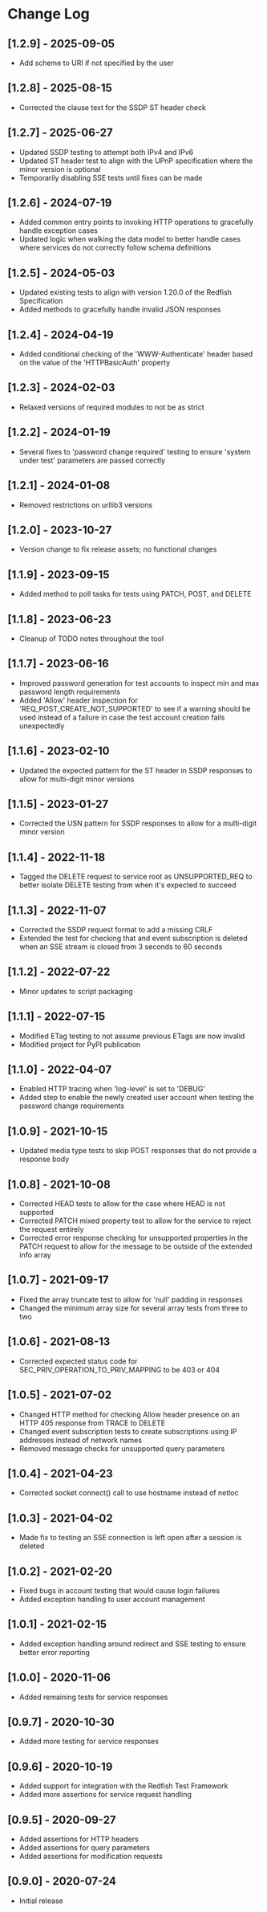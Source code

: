# Change Log

## [1.2.9] - 2025-09-05
- Add scheme to URI if not specified by the user

## [1.2.8] - 2025-08-15
- Corrected the clause text for the SSDP ST header check

## [1.2.7] - 2025-06-27
- Updated SSDP testing to attempt both IPv4 and IPv6
- Updated ST header test to align with the UPnP specification where the minor version is optional
- Temporarily disabling SSE tests until fixes can be made

## [1.2.6] - 2024-07-19
- Added common entry points to invoking HTTP operations to gracefully handle exception cases
- Updated logic when walking the data model to better handle cases where services do not correctly follow schema definitions

## [1.2.5] - 2024-05-03
- Updated existing tests to align with version 1.20.0 of the Redfish Specification
- Added methods to gracefully handle invalid JSON responses

## [1.2.4] - 2024-04-19
- Added conditional checking of the 'WWW-Authenticate' header based on the value of the 'HTTPBasicAuth' property

## [1.2.3] - 2024-02-03
- Relaxed versions of required modules to not be as strict

## [1.2.2] - 2024-01-19
- Several fixes to 'password change required' testing to ensure 'system under test' parameters are passed correctly

## [1.2.1] - 2024-01-08
- Removed restrictions on urllib3 versions

## [1.2.0] - 2023-10-27
- Version change to fix release assets; no functional changes

## [1.1.9] - 2023-09-15
- Added method to poll tasks for tests using PATCH, POST, and DELETE

## [1.1.8] - 2023-06-23
- Cleanup of TODO notes throughout the tool

## [1.1.7] - 2023-06-16
- Improved password generation for test accounts to inspect min and max password length requirements
- Added 'Allow' header inspection for 'REQ_POST_CREATE_NOT_SUPPORTED' to see if a warning should be used instead of a failure in case the test account creation fails unexpectedly

## [1.1.6] - 2023-02-10
- Updated the expected pattern for the ST header in SSDP responses to allow for multi-digit minor versions

## [1.1.5] - 2023-01-27
- Corrected the USN pattern for SSDP responses to allow for a multi-digit minor version

## [1.1.4] - 2022-11-18
- Tagged the DELETE request to service root as UNSUPPORTED_REQ to better isolate DELETE testing from when it's expected to succeed

## [1.1.3] - 2022-11-07
- Corrected the SSDP request format to add a missing CRLF
- Extended the test for checking that and event subscription is deleted when an SSE stream is closed from 3 seconds to 60 seconds

## [1.1.2] - 2022-07-22
- Minor updates to script packaging

## [1.1.1] - 2022-07-15
- Modified ETag testing to not assume previous ETags are now invalid
- Modified project for PyPI publication

## [1.1.0] - 2022-04-07
- Enabled HTTP tracing when 'log-level' is set to 'DEBUG'
- Added step to enable the newly created user account when testing the password change requirements

## [1.0.9] - 2021-10-15
- Updated media type tests to skip POST responses that do not provide a response body

## [1.0.8] - 2021-10-08
- Corrected HEAD tests to allow for the case where HEAD is not supported
- Corrected PATCH mixed property test to allow for the service to reject the request entirely
- Corrected error response checking for unsupported properties in the PATCH request to allow for the message to be outside of the extended info array

## [1.0.7] - 2021-09-17
- Fixed the array truncate test to allow for 'null' padding in responses
- Changed the minimum array size for several array tests from three to two

## [1.0.6] - 2021-08-13
- Corrected expected status code for SEC_PRIV_OPERATION_TO_PRIV_MAPPING to be 403 or 404

## [1.0.5] - 2021-07-02
- Changed HTTP method for checking Allow header presence on an HTTP 405 response from TRACE to DELETE
- Changed event subscription tests to create subscriptions using IP addresses instead of network names
- Removed message checks for unsupported query parameters

## [1.0.4] - 2021-04-23
- Corrected socket connect() call to use hostname instead of netloc

## [1.0.3] - 2021-04-02
- Made fix to testing an SSE connection is left open after a session is deleted

## [1.0.2] - 2021-02-20
- Fixed bugs in account testing that would cause login failures
- Added exception handling to user account management

## [1.0.1] - 2021-02-15
- Added exception handling around redirect and SSE testing to ensure better error reporting

## [1.0.0] - 2020-11-06
- Added remaining tests for service responses

## [0.9.7] - 2020-10-30
- Added more testing for service responses

## [0.9.6] - 2020-10-19
- Added support for integration with the Redfish Test Framework
- Added more assertions for service request handling

## [0.9.5] - 2020-09-27
- Added assertions for HTTP headers
- Added assertions for query parameters
- Added assertions for modification requests

## [0.9.0] - 2020-07-24
- Initial release
